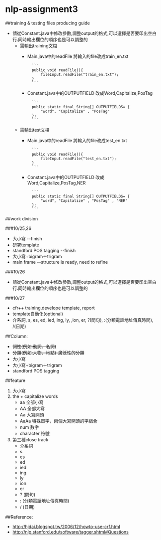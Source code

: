 # nlp-assignment3

##training & testing files producing guide
* 請從Constant.java中修改參數,調整output的格式,可以選擇是否要印出空白行.同時輸出欄位的順序也是可以調整的
	* 需輸出training文檔
		* Main.java中的readFile 將輸入的file改成train_en.txt

				```
				public void readFile(){
					fileInput.readFile("train_en.txt");
				}
				```
		* Constant.java中的OUTPUTFIELD 改成Word,Capitalize,PosTag

				```
				public static final String[] OUTPUTFIELDS= {
					"word", "Capitalize" , "PosTag"
				};
				```
	* 需輸出test文檔
		* Main.java中的readFile 將輸入的file改成test_en.txt

				```
				public void readFile(){
					fileInput.readFile("test_en.txt");
				}
				```
		* Constant.java中的OUTPUTFIELD 改成Word,Capitalize,PosTag,NER
		
				```
				public static final String[] OUTPUTFIELDS= {
					"word", "Capitalize" , "PosTag" , "NER"
				};
				```

##work division

###10/25,26
* 大小寫 --finish
* 研究template
* standford POS tagging --finish
* 大小寫+bigram＋trigram
* main frame --structure is ready, need to refine

###10/26
* 請從Constant.java中修改參數,調整output的格式,可以選擇是否要印出空白行.同時輸出欄位的順序也是可以調整的

###10/27
* cfr++ training,develope template, report
* template自動化(optional)
* 介系詞, s, es, ed, ied, ing, ly, ,ion, er, ?(問句), :(分類電話地址傳真時間), /(日期)


##Column:
* ~~詞性(例如:動詞、名詞)~~
* ~~分類(例如:人物、地點)-廣泛性的分類~~
* 大小寫
* 大小寫+bigram＋trigram
* standford POS tagging


##feature
1. 大小寫
2. the + capitalize words
	* aa 全部小寫
	* AA 全部大寫
	* Aa 大寫開頭
	* AaAa 特殊單字，兩個大寫開頭的字組合
	* num 數字
	* character 符號
3. 第三種close track
	* 介系詞
	* s
	* es
	* ed
	* ied
	* ing
	* ly
	* ion
	* er
	* ? (問句)
	* : (分類電話地址傳真時間)
	* / (日期)



##Reference:
* http://hjdai.blogspot.tw/2006/12/howto-use-crf.html
* http://nlp.stanford.edu/software/tagger.shtml#Questions
